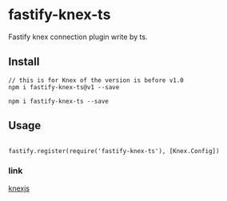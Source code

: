 # fastify-knex-ts
Fastify knex connection plugin write by ts.

## Install
```
// this is for Knex of the version is before v1.0
npm i fastify-knex-ts@v1 --save

npm i fastify-knex-ts --save
```
## Usage
```

fastify.register(require('fastify-knex-ts'), [Knex.Config])
```
### link
[knexjs](https://github.com/knex/knex)